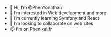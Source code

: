 - 👋 Hi, I’m @PhenYonathan
- 👀 I’m interested in Web development and more
- 🌱 I’m currently learning Symfony and React
- 💞️ I’m looking to collaborate on web sites
- 📫 I'm on Phenixel.fr

<!---
PhenYonathan/PhenYonathan is a ✨ special ✨ repository because its `README.md` (this file) appears on your GitHub profile.
You can click the Preview link to take a look at your changes.
--->
